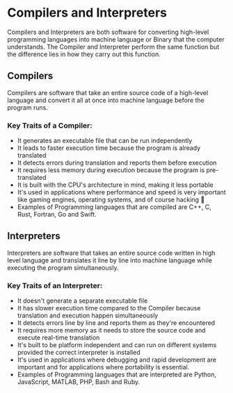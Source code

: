 # Compilers and Interpreters

Compilers and Interpreters are both software for converting high-level programming languages into machine language or Binary that the computer understands. The Compiler and Interpreter perform the same function but the difference lies in how they carry out this function.

## Compilers
Compilers are software that take an entire source code of a high-level language and convert it all at once into machine language before the program runs.

### Key Traits of a Compiler:
 * It generates an executable file that can be run independently
 * It leads to faster execution time because the program is already translated
 * It detects errors during translation and reports them before execution
 * It requires less memory during execution because the program is pre-translated
 * It is built with the CPU's architecture in mind, making it less portable
 * It's used in applications where performance and speed is very important like gaming engines, operating systems, and of course hacking 🌚
 * Examples of Programming languages that are compiled are C++, C, Rust, Fortran, Go and Swift.

## Interpreters
Interpreters are software that takes an entire source code written in high level language and translates it line by line into machine language while executing the program simultaneously.
 
### Key Traits of an Interpreter:
 * It doesn't generate a separate executable file
 * It has slower execution time compared to the Compiler because translation and execution happen simultaneously
 * It detects errors line by line and reports them as they're encountered
 * It requires more memory as it needs to store the source code and execute real-time translation
 * It's built to be platform independent and can run on different systems provided the correct interpreter is installed
 * It's used in applications where debugging and rapid development are important and for applications where portability is essential.
 * Examples of Programming languages that are interpreted are Python, JavaScript, MATLAB, PHP, Bash and Ruby.
